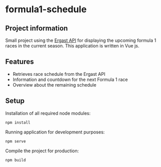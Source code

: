 # formula1-schedule

## Project information
Small project using the [Ergast API](http://ergast.com/mrd/) for displaying the upcoming formula 1 races in the current season.
This application is written in Vue js.

## Features
- Retrieves race schedule from the Ergast API
- Information and countdown for the next Formula 1 race
- Overview about the remaining schedule

## Setup

Installation of all required node modules:
```
npm install
```
Running application for development purposes: 
```
npm serve
```
Compile the project for production:
```
npm build
```




